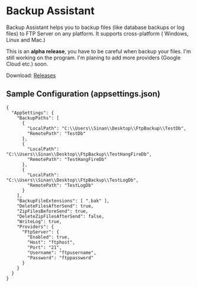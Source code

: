 # Backup Assistant

Backup Assistant helps you to backup files (like database backups or log files) to FTP Server on any platform. It supports cross-platform ( Windows, Linux and Mac.)

This is an **alpha release**, you have to be careful when backup your files. I'm still working on the program. I'm planing to add more providers (Google Cloud etc.) soon.

Download: [Releases](https://github.com/sinanbozkus/BackupAssistant/tree/master/Release)

## Sample Configuration (appsettings.json)

    {
      "AppSettings": {
        "BackupPaths": [
          {
            "LocalPath": "C:\\Users\\Sinan\\Desktop\\FtpBackup\\TestDb",
            "RemotePath": "TestDb"
          },
          {
            "LocalPath": "C:\\Users\\Sinan\\Desktop\\FtpBackup\\TestHangFireDb",
            "RemotePath": "TestHangFireDb"
          },
          {
            "LocalPath": "C:\\Users\\Sinan\\Desktop\\FtpBackup\\TestLogDb",
            "RemotePath": "TestLogDb"
          }
        ],
        "BackupFileExtensions": [ ".bak" ],
        "DeleteFilesAfterSend": true,
        "ZipFilesBeforeSend": true,
        "DeleteZipFilesAfterSend": false,
        "WriteLog": true,
        "Providers": {
          "FtpServer": {
            "Enabled": true,
            "Host": "ftphost",
            "Port": "21",
            "Username": "ftpusername",
            "Password": "ftppassword"
          }
        }
      }
    }
